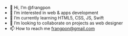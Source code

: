 - 👋 Hi, I’m @frangpon
- 👀 I’m interested in web & apps development
- 🌱 I’m currently learning HTML5, CSS, JS, Swift
- 💞️ I’m looking to collaborate on projects as web designer
- 📫 How to reach me frangpon@gmail.com

<!---
frangpon/frangpon is a ✨ special ✨ repository because its `README.md` (this file) appears on your GitHub profile.
You can click the Preview link to take a look at your changes.
--->
